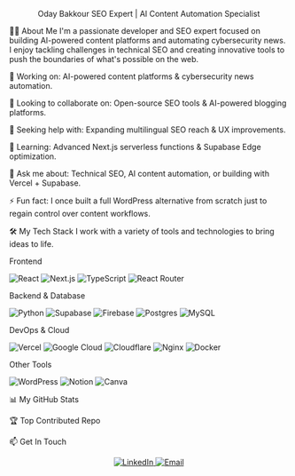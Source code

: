 <div align="center">

Oday Bakkour
SEO Expert | AI Content Automation Specialist
</div>

👨‍💻 About Me
I'm a passionate developer and SEO expert focused on building AI-powered content platforms and automating cybersecurity news. I enjoy tackling challenges in technical SEO and creating innovative tools to push the boundaries of what's possible on the web.

🔨 Working on: AI-powered content platforms & cybersecurity news automation.

👯 Looking to collaborate on: Open-source SEO tools & AI-powered blogging platforms.

🤝 Seeking help with: Expanding multilingual SEO reach & UX improvements.

🌱 Learning: Advanced Next.js serverless functions & Supabase Edge optimization.

💬 Ask me about: Technical SEO, AI content automation, or building with Vercel + Supabase.

⚡ Fun fact: I once built a full WordPress alternative from scratch just to regain control over content workflows.

🛠️ My Tech Stack
I work with a variety of tools and technologies to bring ideas to life.

Frontend
<p>
<img src="https://img.shields.io/badge/react-%2320232a.svg?style=for-the-badge&logo=react&logoColor=%2361DAFB" alt="React">
<img src="https://img.shields.io/badge/Next-black?style=for-the-badge&logo=next.js&logoColor=white" alt="Next.js">
<img src="https://img.shields.io/badge/typescript-%23007ACC.svg?style=for-the-badge&logo=typescript&logoColor=white" alt="TypeScript">
<img src="https://img.shields.io/badge/React_Router-CA4245?style=for-the-badge&logo=react-router&logoColor=white" alt="React Router">
</p>

Backend & Database
<p>
<img src="https://img.shields.io/badge/python-3670A0?style=for-the-badge&logo=python&logoColor=ffdd54" alt="Python">
<img src="https://img.shields.io/badge/Supabase-3ECF8E?style=for-the-badge&logo=supabase&logoColor=white" alt="Supabase">
<img src="https://img.shields.io/badge/firebase-a08021?style=for-the-badge&logo=firebase&logoColor=ffcd34" alt="Firebase">
<img src="https://img.shields.io/badge/postgres-%23316192.svg?style=for-the-badge&logo=postgresql&logoColor=white" alt="Postgres">
<img src="https://img.shields.io/badge/mysql-4479A1.svg?style=for-the-badge&logo=mysql&logoColor=white" alt="MySQL">
</p>

DevOps & Cloud
<p>
<img src="https://img.shields.io/badge/vercel-%23000000.svg?style=for-the-badge&logo=vercel&logoColor=white" alt="Vercel">
<img src="https://img.shields.io/badge/GoogleCloud-%234285F4.svg?style=for-the-badge&logo=google-cloud&logoColor=white" alt="Google Cloud">
<img src="https://img.shields.io/badge/Cloudflare-F38020?style=for-the-badge&logo=Cloudflare&logoColor=white" alt="Cloudflare">
<img src="https://img.shields.io/badge/nginx-%23009639.svg?style=for-the-badge&logo=nginx&logoColor=white" alt="Nginx">
<img src="https://img.shields.io/badge/docker-%230db7ed.svg?style=for-the-badge&logo=docker&logoColor=white" alt="Docker">
</p>

Other Tools
<p>
<img src="https://img.shields.io/badge/WordPress-%23117AC9.svg?style=for-the-badge&logo=WordPress&logoColor=white" alt="WordPress">
<img src="https://img.shields.io/badge/Notion-%23000000.svg?style=for-the-badge&logo=notion&logoColor=white" alt="Notion">
<img src="https://img.shields.io/badge/Canva-%2300C4CC.svg?style=for-the-badge&logo=Canva&logoColor=white" alt="Canva">
</p>

📊 My GitHub Stats
<div align="center">

</div>

🏆 Top Contributed Repo
<div align="center">

</div>

📫 Get In Touch
<div align="center">

<a href="https://linkedin.com/in/oday-bakkour" target="_blank">
<img src="https://img.shields.io/badge/LinkedIn-%230077B5.svg?style=for-the-badge&logo=linkedin&logoColor=white" alt="LinkedIn">
</a>
<a href="mailto:contact@seo-hunter.net" target="_blank">
<img src="https://img.shields.io/badge/Email-D14836?style=for-the-badge&logo=gmail&logoColor=white" alt="Email">
</a>

</div>

<div align="center">

</div>
